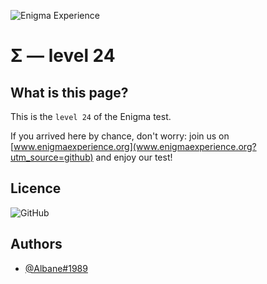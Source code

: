 
![Enigma Experience](https://www.enigmaexperience.org/theme/img/logo.png)

# Σ — level 24

## What is this page?

This is the `level 24` of the Enigma test.

If you arrived here by chance, don't worry: join us on [www.enigmaexperience.org](www.enigmaexperience.org?utm_source=github) and enjoy our test!

## Licence

![GitHub](https://img.shields.io/github/license/ngmxp/24?style=flat-square)

## Authors
- [@Albane#1989](mailto:albane@enigmaexperience.org)

